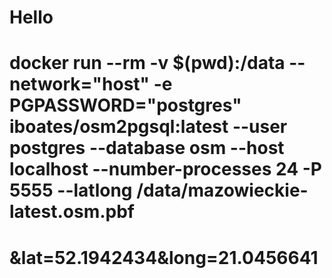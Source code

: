 # Hello



# docker run --rm -v $(pwd):/data --network="host" -e PGPASSWORD="postgres" iboates/osm2pgsql:latest --user postgres --database osm --host localhost --number-processes 24  -P 5555 --latlong   /data/mazowieckie-latest.osm.pbf

# &lat=52.1942434&long=21.0456641
